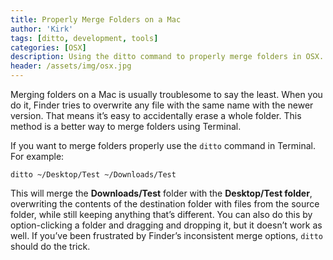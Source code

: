```yaml
---
title: Properly Merge Folders on a Mac
author: 'Kirk'
tags: [ditto, development, tools]
categories: [OSX]
description: Using the ditto command to properly merge folders in OSX.
header: /assets/img/osx.jpg
---
```

Merging folders on a Mac is usually troublesome to say the least. When you do it, Finder tries to overwrite any file with the same name with the newer version. That means it’s easy to accidentally erase a whole folder. This method is a better way to merge folders using Terminal.

If you want to merge folders properly use the `ditto` command in Terminal. For example:

    ditto ~/Desktop/Test ~/Downloads/Test

This will merge the **Downloads/Test** folder with the **Desktop/Test folder**, overwriting the contents of the destination folder with files from the source folder, while still keeping anything that’s different. You can also do this by option-clicking a folder and dragging and dropping it, but it doesn’t work as well. If you’ve been frustrated by Finder’s inconsistent merge options, `ditto` should do the trick.
